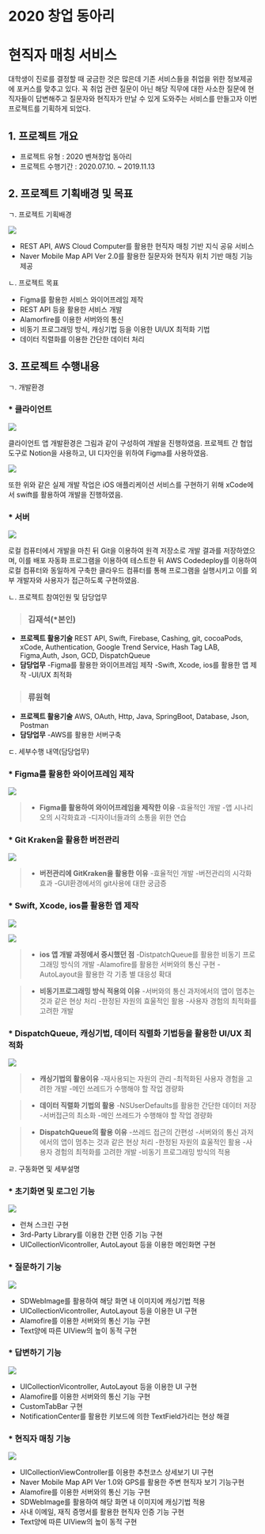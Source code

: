 # 2020 창업 동아리
# 현직자 매칭 서비스
대학생이 진로를 결정할 때 궁금한 것은 많은데 기존 서비스들을 취업을 위한 정보제공에 포커스를 맞추고 있다. 꼭 취업 관련 질문이 아닌
해당 직무에 대한 사소한 질문에 현직자들이 답변해주고 질문자와 현직자가 만날 수 있게 도와주는 서비스를 만들고자 이번 프로젝트를 기획하게 되었다.

## 1. 프로젝트 개요
- 프로젝트 유형 : 2020 벤쳐창업 동아리
- 프로젝트 수행기간 : 2020.07.10. ~ 2019.11.13

## 2. 프로젝트 기획배경 및 목표
ㄱ. 프로젝트 기획배경

![](https://images.velog.io/images/cooo002/post/ac441935-9616-4de2-9be2-e946d60b5543/image.png)

- REST API, AWS Cloud Computer를 활용한 현직자 매칭 기반 지식 공유 서비스
- Naver Mobile Map API Ver 2.0를 활용한 질문자와 현직자 위치 기반 매칭 기능 제공


ㄴ. 프로젝트 목표
 - Figma를 활용한 서비스 와이어프레임 제작
 - REST API 등을 활용한 서비스 개발
 - Alamorfire를 이용한 서버와의 통신 
 - 비동기 프로그래밍 방식, 캐싱기법 등을 이용한 UI/UX 최적화 기법
 - 데이터 직렬화를 이용한 간단한 데이터 처리
 
## 3. 프로젝트 수행내용
ㄱ. 개발환경

### * 클라이언트

![](https://images.velog.io/images/cooo002/post/6b462afb-051d-4670-aab0-0989df9c30f3/image.png)


클라이언트 앱 개발환경은 그림과 같이 구성하여 개발을 진행하였음. 프로젝트 간 협업 도구로 Notion을 사용하고, UI 디자인을 위하여 Figma를 사용하였음.

![](https://images.velog.io/images/cooo002/post/e170cb6c-cde4-4215-8a11-6ed7e7e5dffa/image.png)


또한 위와 같은 실제 개발 작업은 iOS 애플리케이션 서비스를 구현하기 위해 xCode에서 swift를 활용하여 개발을 진행하였음.

### * 서버

![](https://images.velog.io/images/cooo002/post/964684d2-556f-4e08-93cb-5a3a15ffe0e8/image.png)

로컬 컴퓨터에서 개발을 마친 뒤 Git을 이용하여 원격 저장소로 개발 결과를 저장하였으며, 이를 배포 자동화 프로그램을 이용하여 테스트한 뒤 AWS Codedeploy를 이용하여 로컬 컴퓨터와 동일하게 구축한 클라우드 컴퓨터를 통해 프로그램을 실행시키고 이를 외부 개발자와 사용자가 접근하도록 구현하였음.


ㄴ. 프로젝트 참여인원 및 담당업무

> ### 김재석(*본인)
* **프로젝트 활용기술**
REST API, Swift, Firebase, Cashing, git, cocoaPods, xCode, Authentication, Google Trend Service, Hash Tag LAB, Figma,Auth, Json, GCD, DispatchQueue
* **담당업무**
-Figma를 활용한 와이어프레임 제작
-Swift, Xcode, ios를 활용한 앱 제작 
-UI/UX 최적화

> ### 류원혁
* **프로젝트 활용기술**
AWS, OAuth, Http,
Java, SpringBoot, Database, Json, Postman
* **담당업무**
-AWS를 활용한 서버구축



ㄷ. 세부수행 내역(담당업무)

### * Figma를 활용한 와이어프레임 제작

![](https://images.velog.io/images/cooo002/post/115cfe3f-fba8-4e5f-a2dc-c48699b25421/image.png)

>  * **Figma를 활용하여 와이어프레임을 제작한 이유**
 -효율적인 개발
 -앱 시나리오의 시각화효과
 -디자이너들과의 소통을 위한 연습


### * Git Kraken을 활용한 버전관리

![](https://images.velog.io/images/cooo002/post/698b9d03-81ab-451f-93c5-047405ca732a/image.png)

> * **버전관리에 GitKraken을 활용한 이유**
-효율적인 개발
-버전관리의 시각화효과
-GUI환경에서의 git사용에 대한 궁금증
  
  
  
  
### * Swift, Xcode, ios를 활용한 앱 제작


![](https://images.velog.io/images/cooo002/post/1260c6f6-0da9-4c93-82fa-0235c1ca8a99/image.png)

![](https://images.velog.io/images/cooo002/post/8d52d4a7-30d5-40a6-8074-a22c52e33095/image.png)


> * **ios 앱 개발 과정에서 중시했던 점**
 -DistpatchQueue를 활용한 비동기 프로그래밍 방식의 개발
 -Alamofire를 활용한 서버와의 통신 구현
 -AutoLayout을 활용한 각 기종 별 대응성 확대
 
 
>  * **비동기프로그래밍 방식 적용의 이유**
 -서버와의 통신 과저에서의 앱이 멈추는 것과 같은 현상 처리
 -한정된 자원의 효울적인 활용
 -사용자 경험의 최적화를 고려한 개발

  
### * DispatchQueue, 캐싱기법, 데이터 직렬화 기법등을 활용한 UI/UX 최적화

![](https://images.velog.io/images/cooo002/post/195af194-8c15-4eab-87a4-3e5b048c01b5/image.png)

> * **캐싱기법의 활용이유**
 -재사용되는 자원의 관리
 -최적화된 사용자 경험을 고려한 개발
 -메인 쓰레드가 수행해야 할 작업 경량화
  
> * **데이터 직렬화 기법의 활용**
 -NSUserDefaults를 활용한 간단한 데이터 저장
 -서버접근의 최소화
 -메인 쓰레드가 수행해야 할 작업 경량화
 
  
> * **DispatchQueue의 활용 이유**
 -쓰레드 접근의 간편성
 -서버와의 통신 과저에서의 앱이 멈추는 것과 같은 현상 처리
 -한정된 자원의 효울적인 활용
 -사용자 경험의 최적화를 고려한 개발
 -비동기 프로그래밍 방식의 적용

ㄹ. 구동화면 및 세부설명

### * 초기화면 및 로그인 기능

![](https://images.velog.io/images/cooo002/post/f97d7694-0f82-4ada-8e23-0ab16c8fbc5a/image.png)

> 
* 런쳐 스크린 구현
* 3rd-Party Library를 이용한 간편 인증 기능 구현
* UICollectionVicontroller, AutoLayout 등을 이용한 메인화면 구현

### * 질문하기 기능

![](https://images.velog.io/images/cooo002/post/65818bc2-9758-4cd4-bac7-b2a20fe5e0a1/image.png)

> 
* SDWebImage를 활용하여 해당 화면 내 이미지에 캐싱기법 적용
* UICollectionVicontroller, AutoLayout 등을 이용한 UI 구현
* Alamofire를 이용한 서버와의 통신 기능 구현
* Text양에 따른 UIView의 높이 동적 구현

### * 답변하기 기능

![](https://images.velog.io/images/cooo002/post/9839b536-f17c-437a-a4ae-9be3722df0be/image.png)

> 
* UICollectionVicontroller, AutoLayout 등을 이용한 UI 구현
* Alamofire를 이용한 서버와의 통신 기능 구현
* CustomTabBar 구현
* NotificationCenter를 활용한 키보드에 의한 TextField가리는 현상 해결


### * 현직자 매칭 기능

![](https://images.velog.io/images/cooo002/post/49b5049d-d927-4500-9f54-221d0d165f7f/image.png)

> 
* UICollectionViewController를 이용한 추천코스 상세보기 UI 구현
* Naver Mobile Map API Ver 1.0와 GPS를 활용한 주변 현직자 보기 기능구현
* Alamofire를 이용한 서버와의 통신 기능 구현
* SDWebImage를 활용하여 해당 화면 내 이미지에 캐싱기법 적용
* 사내 이메일, 재직 증명서를 활용한 현직자 인증 기능 구현
* Text양에 따른 UIView의 높이 동적 구현


